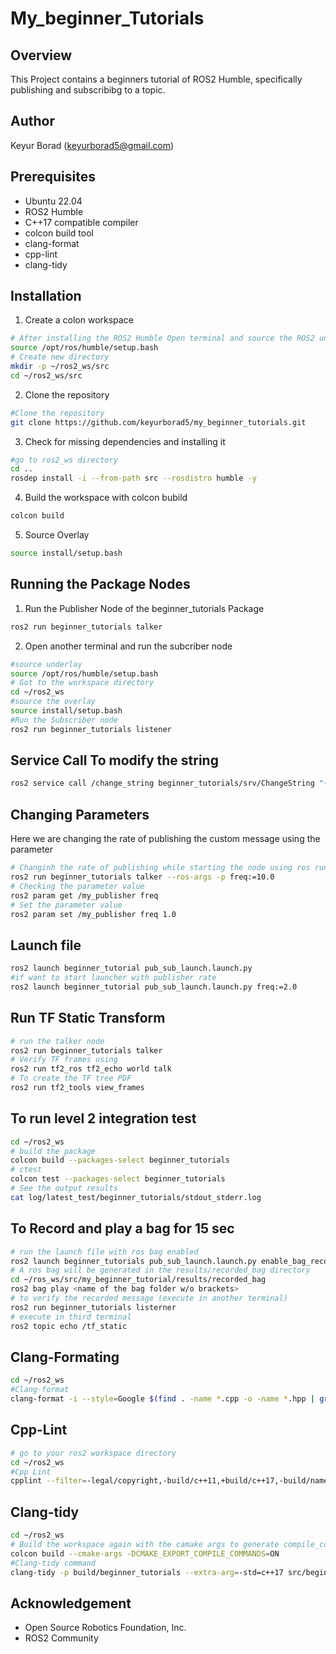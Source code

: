 # My_beginner_Tutorials

## Overview
This Project contains a beginners tutorial of ROS2 Humble, specifically publishing and subscribibg to a topic.

## Author

Keyur Borad (keyurborad5@gmail.com)

## Prerequisites

- Ubuntu 22.04
- ROS2 Humble
- C++17 compatible compiler
- colcon build tool
- clang-format
- cpp-lint
- clang-tidy

## Installation
1. Create a colon workspace
```bash
# After installing the ROS2 Humble Open terminal and source the ROS2 underlay
source /opt/ros/humble/setup.bash
# Create new directory
mkdir -p ~/ros2_ws/src
cd ~/ros2_ws/src

```
2. Clone the repository 
```bash
#Clone the repository
git clone https://github.com/keyurborad5/my_beginner_tutorials.git
```

3. Check for missing dependencies and installing it
```bash
#go to ros2_ws directory
cd ..
rosdep install -i --from-path src --rosdistro humble -y

```
4. Build the workspace with colcon bubild
```bash
colcon build
```

5. Source Overlay
```bash
source install/setup.bash
```

## Running the Package Nodes
1. Run the Publisher Node of the beginner_tutorials Package
```bash
ros2 run beginner_tutorials talker
```
2. Open another terminal and run the subcriber node
```bash
#source underlay
source /opt/ros/humble/setup.bash
# Got to the workspace directory
cd ~/ros2_ws
#source the overlay
source install/setup.bash
#Run the Subscriber node
ros2 run beginner_tutorials listener
```

## Service Call To modify the string
```bash
ros2 service call /change_string beginner_tutorials/srv/ChangeString "{input: 'Lena'}"
```
## Changing Parameters
Here we are changing the rate of publishing the custom message using the parameter
```bash
# Changinh the rate of publishing while starting the node using ros run
ros2 run beginner_tutorials talker --ros-args -p freq:=10.0
# Checking the parameter value
ros2 param get /my_publisher freq
# Set the parameter value
ros2 param set /my_publisher freq 1.0 
```
## Launch file
```bash
ros2 launch beginner_tutorial pub_sub_launch.launch.py
#if want to start launcher with publisher rate
ros2 launch beginner_tutorial pub_sub_launch.launch.py freq:=2.0
```
## Run TF Static Transform
```bash
# run the talker node
ros2 run beginner_tutorials talker
# Verify TF frames using
ros2 run tf2_ros tf2_echo world talk
# To create the TF tree PDF
ros2 run tf2_tools view_frames
```
## To run level 2 integration test
```bash
cd ~/ros2_ws
# build the package
colcon build --packages-select beginner_tutorials
# ctest
colcon test --packages-select beginner_tutorials
# See the output results
cat log/latest_test/beginner_tutorials/stdout_stderr.log

```
## To Record and play a bag for 15 sec
```bash
# run the launch file with ros bag enabled
ros2 launch beginner_tutorials pub_sub_launch.launch.py enable_bag_record:=true
# A ros bag will be generated in the results/recorded_bag directory
cd ~/ros_ws/src/my_beginner_tutorial/results/recorded_bag
ros2 bag play <name of the bag folder w/o brackets>
# to verify the recorded message (execute in another terminal)
ros2 run beginner_tutorials listerner
# execute in third terminal
ros2 topic echo /tf_static

```

## Clang-Formating
```bash
cd ~/ros2_ws
#Clang-format 
clang-format -i --style=Google $(find . -name *.cpp -o -name *.hpp | grep -v "/build/")

```
## Cpp-Lint
```bash
# go to your ros2 workspace directory
cd ~/ros2_ws
#Cpp Lint
cpplint --filter=-legal/copyright,-build/c++11,+build/c++17,-build/namespaces,-build/include_order $(find . -name *.cpp | grep -v "/build/")

```
## Clang-tidy
```bash
cd ~/ros2_ws
# Build the workspace again with the camake args to generate compile_commands.jason file for Clang-tidy to work
colcon build --cmake-args -DCMAKE_EXPORT_COMPILE_COMMANDS=ON
#Clang-tidy command
clang-tidy -p build/beginner_tutorials --extra-arg=-std=c++17 src/beginner_tutorials/src/*.cpp
```

## Acknowledgement

- Open Source Robotics Foundation, Inc.
- ROS2 Community


